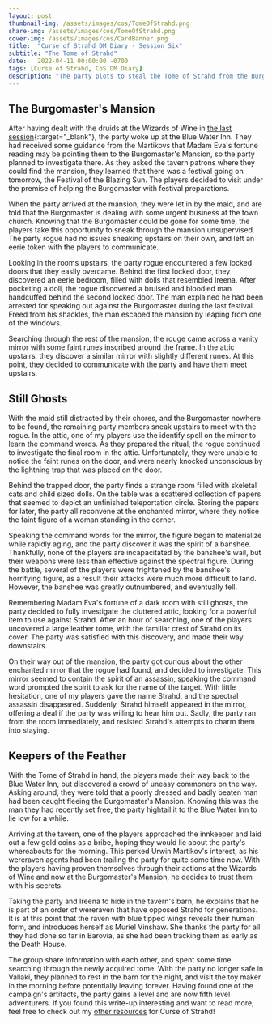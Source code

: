 ```yaml
---
layout: post
thumbnail-img: /assets/images/cos/TomeOfStrahd.png
share-img: /assets/images/cos/TomeOfStrahd.png
cover-img: /assets/images/cos/CardBanner.png
title:  "Curse of Strahd DM Diary - Session Six"
subtitle: "The Tome of Strahd"
date:   2022-04-11 00:00:00 -0700
tags: [Curse of Strahd, CoS DM Diary]
description: "The party plots to steal the Tome of Strahd from the Burgomaster's Mansion."
---
```


## The Burgomaster's Mansion
After having dealt with the druids at the Wizards of Wine in [the last session](https://yetanothertyler.com/2022-04-05-cos-diary-session-5/){:target="_blank"}, the party woke up at the Blue Water Inn. They had received some guidance from the Martikovs that Madam Eva's fortune reading may be pointing them to the Burgomaster's Mansion, so the party planned to investigate there. As they asked the tavern patrons where they could find the mansion, they learned that there was a festival going on tomorrow, the Festival of the Blazing Sun. The players decided to visit under the premise of helping the Burgomaster with festival preparations.

When the party arrived at the mansion, they were let in by the maid, and are told that the Burgomaster is dealing with some urgent business at the town church. Knowing that the Burgomaster could be gone for some time, the players take this opportunity to sneak through the mansion unsupervised. The party rogue had no issues sneaking upstairs on their own, and left an eerie token with the players to communicate.

Looking in the rooms upstairs, the party rogue encountered a few locked doors that they easily overcame. Behind the first locked door, they discovered an eerie bedroom, filled with dolls that resembled Ireena. After pocketing a doll, the rogue discovered a bruised and bloodied man handcuffed behind the second locked door. The man explained he had been arrested for speaking out against the Burgomaster during the last festival. Freed from his shackles, the man escaped the mansion by leaping from one of the windows.

Searching through the rest of the mansion, the rouge came across a vanity mirror with some faint runes inscribed around the frame. In the attic upstairs, they discover a similar mirror with slightly different runes. At this point, they decided to communicate with the party and have them meet upstairs.

## Still Ghosts
With the maid still distracted by their chores, and the Burgomaster nowhere to be found, the remaining party members sneak upstairs to meet with the rogue. In the attic, one of my players use the identify spell on the mirror to learn the command words. As they prepared the ritual, the rogue continued to investigate the final room in the attic. Unfortunately, they were unable to notice the faint runes on the door, and were nearly knocked unconscious by the lightning trap that was placed on the door.

Behind the trapped door, the party finds a strange room filled with skeletal cats and child sized dolls. On the table was a scattered collection of papers that seemed to depict an unfinished teleportation circle. Storing the papers for later, the party all reconvene at the enchanted mirror, where they notice the faint figure of a woman standing in the corner.

Speaking the command words for the mirror, the figure began to materialize while rapidly aging, and the party discover it was the spirit of a banshee. Thankfully, none of the players are incapacitated by the banshee's wail, but their weapons were less than effective against the spectral figure. During the battle, several of the players were frightened by the banshee's horrifying figure, as a result their attacks were much more difficult to land. However, the banshee was greatly outnumbered, and eventually fell.

Remembering Madam Eva's fortune of a dark room with still ghosts, the party decided to fully investigate the cluttered attic, looking for a powerful item to use against Strahd. After an hour of searching, one of the players uncovered a large leather tome, with the familiar crest of Strahd on its cover. The party was satisfied with this discovery, and made their way downstairs.

On their way out of the mansion, the party got curious about the other enchanted mirror that the rogue had found, and decided to investigate. This mirror seemed to contain the spirit of an assassin, speaking the command word prompted the spirit to ask for the name of the target. With little hesitation, one of my players gave the name Strahd, and the spectral assassin disappeared. Suddenly, Strahd himself appeared in the mirror, offering a deal if the party was willing to hear him out. Sadly, the party ran from the room immediately, and resisted Strahd's attempts to charm them into staying.

## Keepers of the Feather
With the Tome of Strahd in hand, the players made their way back to the Blue Water Inn, but discovered a crowd of uneasy commoners on the way. Asking around, they were told that a poorly dressed and badly beaten man had been caught fleeing the Burgomaster's Mansion. Knowing this was the man they had recently set free, the party hightail it to the Blue Water Inn to lie low for a while.

Arriving at the tavern, one of the players approached the innkeeper and laid out a few gold coins as a bribe, hoping they would lie about the party's whereabouts for the morning. This perked Urwin Martikov's interest, as his wereraven agents had been trailing the party for quite some time now. With the players having proven themselves through their actions at the Wizards of Wine and now at the Burgomaster's Mansion, he decides to trust them with his secrets.

Taking the party and Ireena to hide in the tavern's barn, he explains that he is part of an order of wereraven that have opposed Strahd for generations. It is at this point that the raven with blue tipped wings reveals their human form, and introduces herself as Muriel Vinshaw. She thanks the party for all they had done so far in Barovia, as she had been tracking them as early as the Death House. 

The group share information with each other, and spent some time searching through the newly acquired tome. With the party no longer safe in Vallaki, they planned to rest in the barn for the night, and visit the toy maker in the morning before potentially leaving forever. Having found one of the campaign's artifacts, the party gains a level and are now fifth level adventurers. If you found this write-up interesting and want to read more, feel free to check out my <a href="/tags/#Curse%20of%20Strahd">other resources</a> for Curse of Strahd!